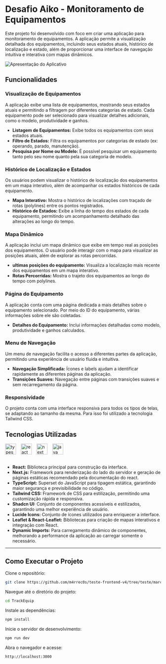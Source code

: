 # Desafio Aiko - Monitoramento de Equipamentos

Este projeto foi desenvolvido com foco em criar uma aplicação para monitoramento de equipamentos. A aplicação permite a visualização detalhada dos equipamentos, incluindo seus estados atuais, histórico de localização e estado, além de proporcionar uma interface de navegação intuitiva e interativa com mapas dinâmicos.

![Apresentação do Aplicativo](./public/screenshots/Movie/Apresentação.gif)

## Funcionalidades

### Visualização de Equipamentos
A aplicação exibe uma lista de equipamentos, mostrando seus estados atuais e permitindo a filtragem por diferentes categorias de estado. Cada equipamento pode ser selecionado para visualizar detalhes adicionais, como o modelo, produtividade e ganhos.

- **Listagem de Equipamentos:** Exibe todos os equipamentos com seus estados atuais.
- **Filtro de Estados:** Filtra os equipamentos por categorias de estado (ex: operando, parado, manutenção).
- **Pesquisa por Nome ou Modelo:** É possível pesquisar um equipamento tanto pelo seu nome quanto pela sua categoria de modelo.

### Histórico de Localização e Estados
Os usuários podem visualizar o histórico de localização dos equipamentos em um mapa interativo, além de acompanhar os estados históricos de cada equipamento.

- **Mapa Interativo:** Mostra o histórico de localizações com traçado de rotas (polylines) entre os pontos registrados.
- **Histórico de Estados:** Exibe a linha do tempo dos estados de cada equipamento, permitindo um acompanhamento detalhado das alterações ao longo do tempo.

### Mapa Dinâmico
A aplicação inclui um mapa dinâmico que exibe em tempo real as posições dos equipamentos. O usuário pode interagir com o mapa para visualizar as posições atuais, além de explorar as rotas percorridas.

- **ultimas posições do equipamento:** Visualiza a localização mais recente dos equipamentos em um mapa interativo.
- **Rotas Percorridas:** Mostra o trajeto dos equipamentos ao longo do tempo com polylines.

### Página do Equipamento 
A aplicação conta com uma página dedicada a mais detalhes sobre o equipamento selecionado. Por meio do ID do equipamento, várias informações sobre ele são coletadas.

- **Detalhes do Equipamento:** Inclui informações detalhadas como modelo, produtividade e ganhos calculados.

### Menu de Navegação
Um menu de navegação facilita o acesso a diferentes partes da aplicação, permitindo uma experiência de usuário fluida e intuitiva.

- **Navegação Simplificada:** Ícones e labels ajudam a identificar rapidamente as diferentes páginas da aplicação.
- **Transições Suaves:** Navegação entre páginas com transições suaves e sem recarregamento da página.

### Responsividade
O projeto conta com uma interface responsiva para todos os tipos de telas, se adaptando ao tamanho da mesma. Para isso foi utilizado a tecnologia Tailwind CSS.


## Tecnologias Utilizadas

<div align="left">
  <img src="https://cdn.jsdelivr.net/gh/devicons/devicon/icons/typescript/typescript-plain.svg" height="35" alt="typescript logo"  />
  <img width="8" />
  <img src="https://cdn.jsdelivr.net/gh/devicons/devicon/icons/react/react-original.svg" height="35" alt="react logo"  />
  <img width="8" />
  <img src="https://cdn.jsdelivr.net/gh/devicons/devicon/icons/nextjs/nextjs-original.svg" height="35" alt="next logo"  />
  <img width="8" />
  <img src="https://cdn.jsdelivr.net/gh/devicons/devicon/icons/tailwindcss/tailwindcss-original.svg" height="35" alt="java logo"  />
  <img width="8" />
</div>

##

- **React:** Biblioteca principal para construção da interface.
- **Next.js:** Framework para renderização do lado do servidor e geração de páginas estáticas recomendado pela documentação do react.
- **TypeScript:** Superset do JavaScript para tipagem estática, garantindo maior segurança e previsibilidade no código.
- **Tailwind CSS:** Framework de CSS para estilização, permitindo uma customização rápida e responsiva.
- **Shadcn UI:** Conjunto de componentes acessíveis e estilizados, garantindo uma melhor experiência de usuário.
- **Lucide Icons:** Conjunto de ícones utilizados para enriquecer a interface.
- **Leaflet & React-Leaflet:** Bibliotecas para criação de mapas interativos e integração com React.
- **Dynamic Imports:** Para carregamento dinâmico de componentes, melhorando a performance da aplicação ao carregar somente o necessário.

---

## Como Executar o Projeto
Clone o repositório:

```sh
git clone https://github.com/m4rrec0s/teste-frontend-v4/tree/teste/marcos-henrique-araujo
```

Navegue até o diretório do projeto:

```sh
cd TrackEquip
```

Instale as dependências:

```sh
npm install
```

Inicie o servidor de desenvolvimento:

```sh
npm run dev
```

Abra o navegador e acesse:

```arduino
http://localhost:3000
```
